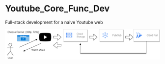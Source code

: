# Youtube_Core_Func_Dev
Full-stack development for a naive Youtube web

![alt text](Youtube_Sys_design.png)
